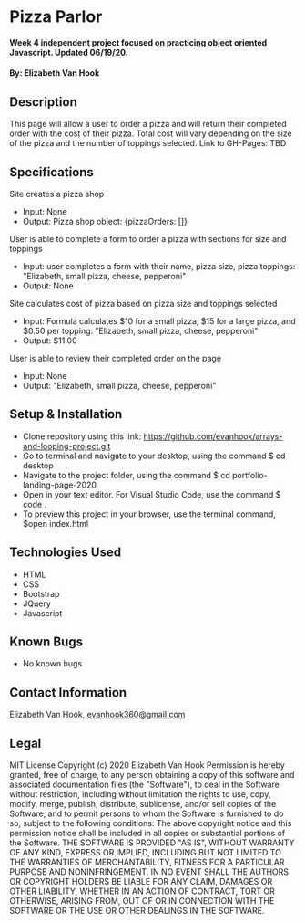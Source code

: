 # Pizza Parlor

#### Week 4 independent project focused on practicing object oriented Javascript. Updated 06/19/20.

#### By: Elizabeth Van Hook

## Description
This page will allow a user to order a pizza and will return their completed order with the cost of their pizza. Total cost will vary depending on the size of the pizza and the number of toppings selected. Link to GH-Pages: TBD


## Specifications
Site creates a pizza shop
* Input: None
* Output: Pizza shop object: {pizzaOrders: []}

User is able to complete a form to order a pizza with sections for size and toppings
* Input: user completes a form with their name, pizza size, pizza toppings: "Elizabeth, small pizza, cheese, pepperoni"
* Output: None

Site calculates cost of pizza based on pizza size and toppings selected
* Input: Formula calculates $10 for a small pizza, $15 for a large pizza, and $0.50 per topping: "Elizabeth, small pizza, cheese, pepperoni"
* Output: $11.00

User is able to review their completed order on the page
* Input: None
* Output: "Elizabeth, small pizza, cheese, pepperoni"

## Setup & Installation
* Clone repository using this link: https://github.com/evanhook/arrays-and-looping-project.git
* Go to terminal and navigate to your desktop, using the command $ cd desktop
* Navigate to the project folder, using the command $ cd portfolio-landing-page-2020
* Open in your text editor. For Visual Studio Code, use the command $ code .
* To preview this project in your browser, use the terminal command, $open index.html

## Technologies Used
* HTML
* CSS
* Bootstrap
* JQuery
* Javascript

## Known Bugs
* No known bugs

## Contact Information
Elizabeth Van Hook, evanhook360@gmail.com

## Legal
MIT License
Copyright (c) 2020 Elizabeth Van Hook
Permission is hereby granted, free of charge, to any person obtaining a copy
of this software and associated documentation files (the "Software"), to deal
in the Software without restriction, including without limitation the rights
to use, copy, modify, merge, publish, distribute, sublicense, and/or sell
copies of the Software, and to permit persons to whom the Software is
furnished to do so, subject to the following conditions:
The above copyright notice and this permission notice shall be included in all
copies or substantial portions of the Software.
THE SOFTWARE IS PROVIDED "AS IS", WITHOUT WARRANTY OF ANY KIND, EXPRESS OR
IMPLIED, INCLUDING BUT NOT LIMITED TO THE WARRANTIES OF MERCHANTABILITY,
FITNESS FOR A PARTICULAR PURPOSE AND NONINFRINGEMENT. IN NO EVENT SHALL THE
AUTHORS OR COPYRIGHT HOLDERS BE LIABLE FOR ANY CLAIM, DAMAGES OR OTHER
LIABILITY, WHETHER IN AN ACTION OF CONTRACT, TORT OR OTHERWISE, ARISING FROM,
OUT OF OR IN CONNECTION WITH THE SOFTWARE OR THE USE OR OTHER DEALINGS IN THE
SOFTWARE.
